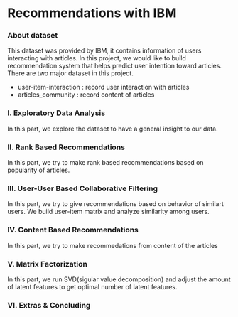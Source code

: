 # Recommendations with IBM

### About dataset
This dataset was provided by IBM, it contains information of users interacting with articles. 
In this project, we would like to build recommendation system that helps predict user intention
toward articles. There are two major dataset in this project.

- user-item-interaction : record user interaction with articles
- articles_community : record content of articles

###  I. Exploratory Data Analysis
In this part, we explore the dataset to have a general insight to our data.

### II. Rank Based Recommendations
In this part, we try to make rank based recommendations based on popularity of articles.

### III. User-User Based Collaborative Filtering
In this part, we try to give recommendations based on behavior of similart users. We build 
user-item matrix and analyze similarity among users.

### IV. Content Based Recommendations 
In this part, we try to make recommedations from content of the articles

### V. Matrix Factorization
In this part, we run SVD(sigular value decomposition) and adjust the amount of latent features
to get optimal number of latent features.

### VI. Extras & Concluding
